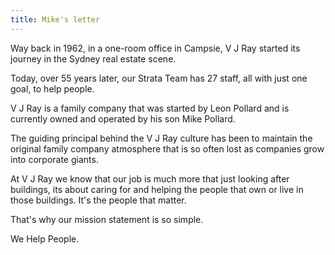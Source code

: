 ```yaml
---
title: Mike's letter
---
```


Way back in 1962, in a one-room office in Campsie, V J Ray started its journey in the Sydney real estate scene.

Today, over 55 years later, our Strata Team has 27 staff, all with just one goal, to help people.

V J Ray is a family company that was started by Leon Pollard and is currently owned and operated by his son Mike Pollard.

The guiding principal behind the V J Ray culture has been to maintain the original family company atmosphere that is so often lost as companies grow into corporate giants.

At V J Ray we know that our job is much more that just looking after buildings, its about caring for and helping the people that own or live in those buildings. It's the people
that matter.

That's why our mission statement is so simple.

We Help People.